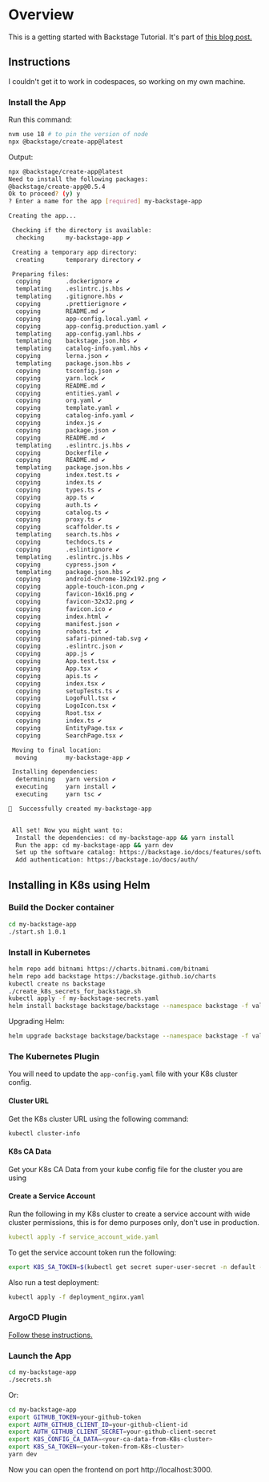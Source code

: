 # Overview

This is a getting started with Backstage Tutorial. It's part of [this blog post.](https://tekanaid.com/posts/unlocking-developer-bliss-a-first-look-at-backstage-io)

## Instructions

I couldn't get it to work in codespaces, so working on my own machine.

### Install the App

Run this command:

```bash
nvm use 18 # to pin the version of node
npx @backstage/create-app@latest
```

Output:

```bash
npx @backstage/create-app@latest
Need to install the following packages:
@backstage/create-app@0.5.4
Ok to proceed? (y) y
? Enter a name for the app [required] my-backstage-app

Creating the app...

 Checking if the directory is available:
  checking      my-backstage-app ✔ 

 Creating a temporary app directory:
  creating      temporary directory ✔ 

 Preparing files:
  copying       .dockerignore ✔ 
  templating    .eslintrc.js.hbs ✔ 
  templating    .gitignore.hbs ✔ 
  copying       .prettierignore ✔ 
  copying       README.md ✔ 
  copying       app-config.local.yaml ✔ 
  copying       app-config.production.yaml ✔ 
  templating    app-config.yaml.hbs ✔ 
  templating    backstage.json.hbs ✔ 
  templating    catalog-info.yaml.hbs ✔ 
  copying       lerna.json ✔ 
  templating    package.json.hbs ✔ 
  copying       tsconfig.json ✔ 
  copying       yarn.lock ✔ 
  copying       README.md ✔ 
  copying       entities.yaml ✔ 
  copying       org.yaml ✔ 
  copying       template.yaml ✔ 
  copying       catalog-info.yaml ✔ 
  copying       index.js ✔ 
  copying       package.json ✔ 
  copying       README.md ✔ 
  templating    .eslintrc.js.hbs ✔ 
  copying       Dockerfile ✔ 
  copying       README.md ✔ 
  templating    package.json.hbs ✔ 
  copying       index.test.ts ✔ 
  copying       index.ts ✔ 
  copying       types.ts ✔ 
  copying       app.ts ✔ 
  copying       auth.ts ✔ 
  copying       catalog.ts ✔ 
  copying       proxy.ts ✔ 
  copying       scaffolder.ts ✔ 
  templating    search.ts.hbs ✔ 
  copying       techdocs.ts ✔ 
  copying       .eslintignore ✔ 
  templating    .eslintrc.js.hbs ✔ 
  copying       cypress.json ✔ 
  templating    package.json.hbs ✔ 
  copying       android-chrome-192x192.png ✔ 
  copying       apple-touch-icon.png ✔ 
  copying       favicon-16x16.png ✔ 
  copying       favicon-32x32.png ✔ 
  copying       favicon.ico ✔ 
  copying       index.html ✔ 
  copying       manifest.json ✔ 
  copying       robots.txt ✔ 
  copying       safari-pinned-tab.svg ✔ 
  copying       .eslintrc.json ✔ 
  copying       app.js ✔ 
  copying       App.test.tsx ✔ 
  copying       App.tsx ✔ 
  copying       apis.ts ✔ 
  copying       index.tsx ✔ 
  copying       setupTests.ts ✔ 
  copying       LogoFull.tsx ✔ 
  copying       LogoIcon.tsx ✔ 
  copying       Root.tsx ✔ 
  copying       index.ts ✔ 
  copying       EntityPage.tsx ✔ 
  copying       SearchPage.tsx ✔ 

 Moving to final location:
  moving        my-backstage-app ✔ 

 Installing dependencies:
  determining   yarn version ✔ 
  executing     yarn install ✔ 
  executing     yarn tsc ✔ 

🥇  Successfully created my-backstage-app


 All set! Now you might want to:
  Install the dependencies: cd my-backstage-app && yarn install
  Run the app: cd my-backstage-app && yarn dev
  Set up the software catalog: https://backstage.io/docs/features/software-catalog/configuration
  Add authentication: https://backstage.io/docs/auth/
```

## Installing in K8s using Helm

### Build the Docker container

```bash
cd my-backstage-app
./start.sh 1.0.1
```

### Install in Kubernetes

```bash
helm repo add bitnami https://charts.bitnami.com/bitnami
helm repo add backstage https://backstage.github.io/charts
kubectl create ns backstage
./create_k8s_secrets_for_backstage.sh
kubectl apply -f my-backstage-secrets.yaml
helm install backstage backstage/backstage --namespace backstage -f values.yaml
```

Upgrading Helm:

```bash
helm upgrade backstage backstage/backstage --namespace backstage -f values.yaml --set backstage.image.tag=1.0.1
```

### The Kubernetes Plugin

You will need to update the `app-config.yaml` file with your K8s cluster config.

#### Cluster URL

Get the K8s cluster URL using the following command:

```bash
kubectl cluster-info
```

#### K8s CA Data

Get your K8s CA Data from your kube config file for the cluster you are using

#### Create a Service Account

Run the following in my K8s cluster to create a service account with wide cluster permissions, this is for demo purposes only, don't use in production.

```yaml
kubectl apply -f service_account_wide.yaml
```

To get the service account token run the following:
```bash
export K8S_SA_TOKEN=$(kubectl get secret super-user-secret -n default -o jsonpath="{.data.token}" | base64 --decode)
```

Also run a test deployment:

```bash
kubectl apply -f deployment_nginx.yaml
```

### ArgoCD Plugin

[Follow these instructions.](https://roadie.io/backstage/plugins/argo-cd/)

### Launch the App

```bash
cd my-backstage-app
./secrets.sh
```

Or:

```bash
cd my-backstage-app
export GITHUB_TOKEN=your-github-token
export AUTH_GITHUB_CLIENT_ID=your-github-client-id
export AUTH_GITHUB_CLIENT_SECRET=your-github-client-secret
export K8S_CONFIG_CA_DATA=<your-ca-data-from-K8s-cluster>
export K8S_SA_TOKEN=<your-token-from-K8s-cluster>
yarn dev
```

Now you can open the frontend on port http://localhost:3000. 